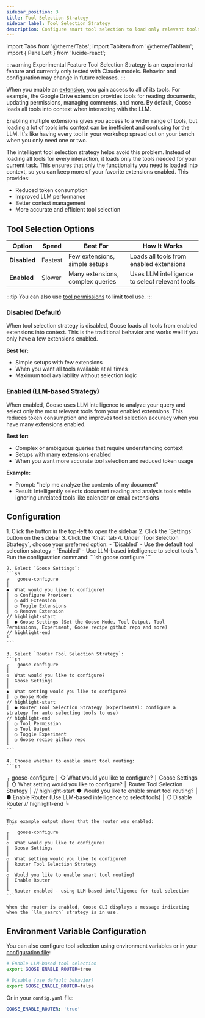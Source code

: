 ```yaml
---
sidebar_position: 3
title: Tool Selection Strategy
sidebar_label: Tool Selection Strategy
description: Configure smart tool selection to load only relevant tools, improving performance with multiple extensions
---
```


import Tabs from '@theme/Tabs';
import TabItem from '@theme/TabItem';
import { PanelLeft } from 'lucide-react';

:::warning Experimental Feature
Tool Selection Strategy is an experimental feature and currently only tested with Claude models. Behavior and configuration may change in future releases.
:::

When you enable an [extension](/docs/getting-started/using-extensions), you gain access to all of its tools. For example, the Google Drive extension provides tools for reading documents, updating permissions, managing comments, and more. By default, Goose loads all tools into context when interacting with the LLM.

Enabling multiple extensions gives you access to a wider range of tools, but loading a lot of tools into context can be inefficient and confusing for the LLM. It's like having every tool in your workshop spread out on your bench when you only need one or two. 

The intelligent tool selection strategy helps avoid this problem. Instead of loading all tools for every interaction, it loads only the tools needed for your current task. This ensures that only the functionality you need is loaded into context, so you can keep more of your favorite extensions enabled. This provides:

- Reduced token consumption
- Improved LLM performance
- Better context management
- More accurate and efficient tool selection

## Tool Selection Options

| Option | Speed | Best For | How It Works |
|--------|-------|----------|--------------|
| **Disabled** | Fastest | Few extensions, simple setups | Loads all tools from enabled extensions |
| **Enabled** | Slower | Many extensions, complex queries | Uses LLM intelligence to select relevant tools |

:::tip
You can also use [tool permissions](/docs/guides/managing-tools/tool-permissions) to limit tool use.
:::

### Disabled (Default)
When tool selection strategy is disabled, Goose loads all tools from enabled extensions into context. This is the traditional behavior and works well if you only have a few extensions enabled.

**Best for:**
- Simple setups with few extensions
- When you want all tools available at all times
- Maximum tool availability without selection logic

### Enabled (LLM-based Strategy)
When enabled, Goose uses LLM intelligence to analyze your query and select only the most relevant tools from your enabled extensions. This reduces token consumption and improves tool selection accuracy when you have many extensions enabled.

**Best for:**
- Complex or ambiguous queries that require understanding context
- Setups with many extensions enabled
- When you want more accurate tool selection and reduced token usage

**Example:**
- Prompt: "help me analyze the contents of my document"
- Result: Intelligently selects document reading and analysis tools while ignoring unrelated tools like calendar or email extensions

## Configuration

<Tabs groupId="interface">
  <TabItem value="ui" label="Goose Desktop" default>
    1. Click the <PanelLeft className="inline" size={16} /> button in the top-left to open the sidebar
    2. Click the `Settings` button on the sidebar
    3. Click the `Chat` tab
    4. Under `Tool Selection Strategy`, choose your preferred option:
       - `Disabled` - Use the default tool selection strategy
       - `Enabled` - Use LLM-based intelligence to select tools
  </TabItem>
  <TabItem value="cli" label="Goose CLI">
    1. Run the configuration command:
    ```sh
    goose configure
    ```

    2. Select `Goose Settings`:
    ```sh
    ┌   goose-configure
    │
    ◆  What would you like to configure?
    │  ○ Configure Providers
    │  ○ Add Extension
    │  ○ Toggle Extensions
    │  ○ Remove Extension
    // highlight-start
    │  ● Goose Settings (Set the Goose Mode, Tool Output, Tool Permissions, Experiment, Goose recipe github repo and more)
    // highlight-end
    └ 
    ```

    3. Select `Router Tool Selection Strategy`:
    ```sh
    ┌   goose-configure
    │
    ◇  What would you like to configure?
    │  Goose Settings
    │
    ◆  What setting would you like to configure?
    │  ○ Goose Mode 
    // highlight-start
    │  ● Router Tool Selection Strategy (Experimental: configure a strategy for auto selecting tools to use)
    // highlight-end
    │  ○ Tool Permission 
    │  ○ Tool Output 
    │  ○ Toggle Experiment 
    │  ○ Goose recipe github repo 
    └ 
    ```

    4. Choose whether to enable smart tool routing:
    ```sh
   ┌   goose-configure 
   │
   ◇  What would you like to configure?
   │  Goose Settings 
   │
   ◇  What setting would you like to configure?
   │  Router Tool Selection Strategy 
   │
    // highlight-start
   ◆  Would you like to enable smart tool routing?
   │  ● Enable Router (Use LLM-based intelligence to select tools)
   │  ○ Disable Router
    // highlight-end
   └  
    ```

    This example output shows that the router was enabled:
    ```
    ┌   goose-configure
    │
    ◇  What would you like to configure?
    │  Goose Settings
    │
    ◇  What setting would you like to configure?
    │  Router Tool Selection Strategy
    │
    ◇  Would you like to enable smart tool routing?
    │  Enable Router
    │
    └  Router enabled - using LLM-based intelligence for tool selection
    ```

    When the router is enabled, Goose CLI displays a message indicating when the `llm_search` strategy is in use.

  </TabItem>
</Tabs>

## Environment Variable Configuration

You can also configure tool selection using environment variables or in your [configuration file](/docs/guides/config-file):

```bash
# Enable LLM-based tool selection
export GOOSE_ENABLE_ROUTER=true

# Disable (use default behavior)
export GOOSE_ENABLE_ROUTER=false
```

Or in your `config.yaml` file:
```yaml
GOOSE_ENABLE_ROUTER: 'true'
```